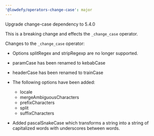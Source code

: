 ```yaml
---
'@lowdefy/operators-change-case': major
---
```


Upgrade change-case dependency to 5.4.0

This is a breaking change and effects the `_change_case` operator.

Changes to the `_change_case` operator:

- Options splitRegex and stripRegexp are no longer supported.
- paramCase has been renamed to kebabCase
- headerCase has been renamed to trainCase
- The following options have been added:

  - locale
  - mergeAmbiguousCharacters
  - prefixCharacters
  - split
  - suffixCharacters

- Added pascalSnakeCase which transforms a string into a string of capitalized words with underscores between words.
